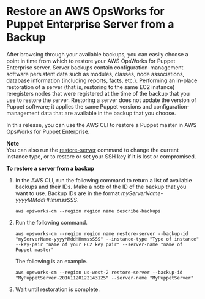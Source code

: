 # Restore an AWS OpsWorks for Puppet Enterprise Server from a Backup<a name="opspup-restore"></a>

After browsing through your available backups, you can easily choose a point in time from which to restore your AWS OpsWorks for Puppet Enterprise server\. Server backups contain configuration\-management software persistent data such as modules, classes, node associations, database information \(including reports, facts, etc\.\)\. Performing an in\-place restoration of a server \(that is, restoring to the same EC2 instance\) reregisters nodes that were registered at the time of the backup that you use to restore the server\. Restoring a server does not update the version of Puppet software; it applies the same Puppet versions and configuration\-management data that are available in the backup that you choose\.

In this release, you can use the AWS CLI to restore a Puppet master in AWS OpsWorks for Puppet Enterprise\.

**Note**  
You can also run the [restore\-server](http://docs.aws.amazon.com/opsworks-cm/latest/APIReference/API_RestoreServer.html) command to change the current instance type, or to restore or set your SSH key if it is lost or compromised\.

**To restore a server from a backup**

1. In the AWS CLI, run the following command to return a list of available backups and their IDs\. Make a note of the ID of the backup that you want to use\. Backup IDs are in the format *myServerName\-yyyyMMddHHmmssSSS*\.

   ```
   aws opsworks-cm --region region name describe-backups
   ```

1. Run the following command\.

   ```
   aws opsworks-cm --region region name restore-server --backup-id "myServerName-yyyyMMddHHmmssSSS" --instance-type "Type of instance" --key-pair "name of your EC2 key pair" --server-name "name of Puppet master"
   ```

   The following is an example\.

   ```
   aws opsworks-cm --region us-west-2 restore-server --backup-id "MyPuppetServer-20161120122143125" --server-name "MyPuppetServer"
   ```

1. Wait until restoration is complete\.